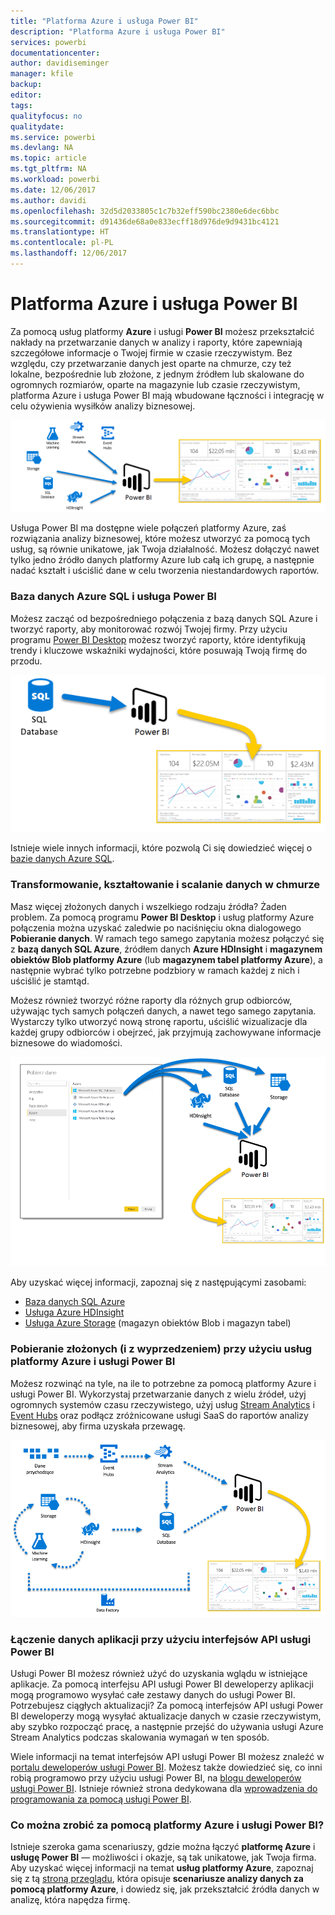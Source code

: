 ```yaml
---
title: "Platforma Azure i usługa Power BI"
description: "Platforma Azure i usługa Power BI"
services: powerbi
documentationcenter: 
author: davidiseminger
manager: kfile
backup: 
editor: 
tags: 
qualityfocus: no
qualitydate: 
ms.service: powerbi
ms.devlang: NA
ms.topic: article
ms.tgt_pltfrm: NA
ms.workload: powerbi
ms.date: 12/06/2017
ms.author: davidi
ms.openlocfilehash: 32d5d2033805c1c7b32eff590bc2380e6dec6bbc
ms.sourcegitcommit: d91436de68a0e833ecff18d976de9d9431bc4121
ms.translationtype: HT
ms.contentlocale: pl-PL
ms.lasthandoff: 12/06/2017
---
```

# <a name="azure-and-power-bi"></a>Platforma Azure i usługa Power BI
Za pomocą usług platformy **Azure** i usługi **Power BI** możesz przekształcić nakłady na przetwarzanie danych w analizy i raporty, które zapewniają szczegółowe informacje o Twojej firmie w czasie rzeczywistym. Bez względu, czy przetwarzanie danych jest oparte na chmurze, czy też lokalne, bezpośrednie lub złożone, z jednym źródłem lub skalowane do ogromnych rozmiarów, oparte na magazynie lub czasie rzeczywistym, platforma Azure i usługa Power BI mają wbudowane łączności i integrację w celu ożywienia wysiłków analizy biznesowej.

![](media/service-azure-and-power-bi/azure_1.png)

Usługa Power BI ma dostępne wiele połączeń platformy Azure, zaś rozwiązania analizy biznesowej, które możesz utworzyć za pomocą tych usług, są równie unikatowe, jak Twoja działalność. Możesz dołączyć nawet tylko jedno źródło danych platformy Azure lub całą ich grupę, a następnie nadać kształt i uściślić dane w celu tworzenia niestandardowych raportów.

### <a name="azure-sql-database-and-power-bi"></a>Baza danych Azure SQL i usługa Power BI
Możesz zacząć od bezpośredniego połączenia z bazą danych SQL Azure i tworzyć raporty, aby monitorować rozwój Twojej firmy. Przy użyciu programu [Power BI Desktop](desktop-getting-started.md) możesz tworzyć raporty, które identyfikują trendy i kluczowe wskaźniki wydajności, które posuwają Twoją firmę do przodu.

![](media/service-azure-and-power-bi/azure_2_sqltopbi.png)

Istnieje wiele innych informacji, które pozwolą Ci się dowiedzieć więcej o [bazie danych Azure SQL](http://azure.microsoft.com/services/sql-database/).

### <a name="transform-shape-and-merge-your-cloud-data"></a>Transformowanie, kształtowanie i scalanie danych w chmurze
Masz więcej złożonych danych i wszelkiego rodzaju źródła? Żaden problem. Za pomocą programu **Power BI Desktop** i usług platformy Azure połączenia można uzyskać zaledwie po naciśnięciu okna dialogowego **Pobieranie danych**. W ramach tego samego zapytania możesz połączyć się z **bazą danych SQL Azure**, źródłem danych **Azure HDInsight** i **magazynem obiektów Blob platformy Azure** (lub **magazynem tabel platformy Azure**), a następnie wybrać tylko potrzebne podzbiory w ramach każdej z nich i uściślić je stamtąd.

Możesz również tworzyć różne raporty dla różnych grup odbiorców, używając tych samych połączeń danych, a nawet tego samego zapytania. Wystarczy tylko utworzyć nową stronę raportu, uściślić wizualizacje dla każdej grupy odbiorców i obejrzeć, jak przyjmują zachowywane informacje biznesowe do wiadomości.

![](media/service-azure-and-power-bi/azure_3_multipletopbi.png)

Aby uzyskać więcej informacji, zapoznaj się z następującymi zasobami:

* [Baza danych SQL Azure](http://azure.microsoft.com/services/sql-database/)
* [Usługa Azure HDInsight](http://azure.microsoft.com/services/hdinsight/)
* [Usługa Azure Storage](http://azure.microsoft.com/services/storage/) (magazyn obiektów Blob i magazyn tabel)

### <a name="get-complex-and-ahead-using-azure-services-and-power-bi"></a>Pobieranie złożonych (i z wyprzedzeniem) przy użyciu usług platformy Azure i usługi Power BI
Możesz rozwinąć na tyle, na ile to potrzebne za pomocą platformy Azure i usługi Power BI. Wykorzystaj przetwarzanie danych z wielu źródeł, użyj ogromnych systemów czasu rzeczywistego, użyj usług [Stream Analytics](http://azure.microsoft.com/services/stream-analytics/) i [Event Hubs](http://azure.microsoft.com/services/event-hubs/) oraz podłącz zróżnicowane usługi SaaS do raportów analizy biznesowej, aby firma uzyskała przewagę.

![](media/service-azure-and-power-bi/azure_4_complex.png)

### <a name="connect-your-app-data-using-power-bi-apis"></a>Łączenie danych aplikacji przy użyciu interfejsów API usługi Power BI
Usługi Power BI możesz również użyć do uzyskania wglądu w istniejące aplikacje. Za pomocą interfejsu API usługi Power BI deweloperzy aplikacji mogą programowo wysyłać całe zestawy danych do usługi Power BI. Potrzebujesz ciągłych aktualizacji? Za pomocą interfejsów API usługi Power BI deweloperzy mogą wysyłać aktualizacje danych w czasie rzeczywistym, aby szybko rozpocząć pracę, a następnie przejść do używania usługi Azure Stream Analytics podczas skalowania wymagań w ten sposób.

Wiele informacji na temat interfejsów API usługi Power BI możesz znaleźć w [portalu deweloperów usługi Power BI](http://dev.powerbi.com). Możesz także dowiedzieć się, co inni robią programowo przy użyciu usługi Power BI, na [blogu deweloperów usługi Power BI](http://blogs.msdn.com/powerbidev). Istnieje również strona dedykowana dla [wprowadzenia do programowania za pomocą usługi Power BI](https://msdn.microsoft.com/library/dn889824.aspx).

### <a name="what-could-you-do-with-azure-and-power-bi"></a>Co można zrobić za pomocą platformy Azure i usługi Power BI?
Istnieje szeroka gama scenariuszy, gdzie można łączyć **platformę Azure** i **usługę Power BI** — możliwości i okazje, są tak unikatowe, jak Twoja firma. Aby uzyskać więcej informacji na temat **usług platformy Azure**, zapoznaj się z tą [stroną przeglądu](http://go.microsoft.com/fwlink/?LinkId=535031&clcid=0x409), która opisuje **scenariusze analizy danych za pomocą platformy Azure**, i dowiedz się, jak przekształcić źródła danych w analizę, która napędza firmę.

